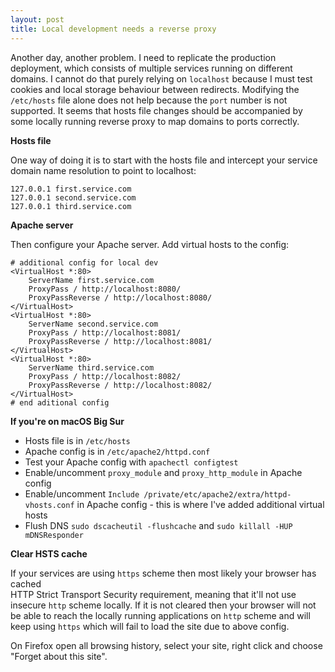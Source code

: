 ```yaml
---
layout: post
title: Local development needs a reverse proxy
---
```


Another day, another problem. I need to replicate the production deployment, 
which consists of multiple services running on different domains. I cannot 
do that purely relying on `localhost` because I must test cookies and local 
storage behaviour between redirects. Modifying the `/etc/hosts` file alone 
does not help because the `port` number is not supported. It seems that hosts 
file changes should be accompanied by some locally running reverse proxy to 
map domains to ports correctly.

**Hosts file**

One way of doing it is to start with the hosts file and intercept your service 
domain name resolution to point to localhost:

```shell
127.0.0.1 first.service.com
127.0.0.1 second.service.com
127.0.0.1 third.service.com
```

**Apache server**

Then configure your Apache server. Add virtual hosts to the config:

```shell
# additional config for local dev
<VirtualHost *:80>
    ServerName first.service.com
    ProxyPass / http://localhost:8080/
    ProxyPassReverse / http://localhost:8080/
</VirtualHost>
<VirtualHost *:80>
    ServerName second.service.com
    ProxyPass / http://localhost:8081/
    ProxyPassReverse / http://localhost:8081/
</VirtualHost>
<VirtualHost *:80>
    ServerName third.service.com
    ProxyPass / http://localhost:8082/
    ProxyPassReverse / http://localhost:8082/
</VirtualHost>
# end aditional config
```

**If you're on macOS Big Sur**

* Hosts file is in `/etc/hosts`
* Apache config is in `/etc/apache2/httpd.conf`
* Test your Apache config with `apachectl configtest`
* Enable/uncomment `proxy_module` and `proxy_http_module` in Apache config
* Enable/uncomment `Include /private/etc/apache2/extra/httpd-vhosts.conf` in Apache config - this is where I've added additional virtual hosts
* Flush DNS `sudo dscacheutil -flushcache` and `sudo killall -HUP mDNSResponder`

**Clear HSTS cache**

If your services are using `https` scheme then most likely your browser has cached  
HTTP Strict Transport Security requirement, meaning that it'll not use insecure `http`
scheme locally. If it is not cleared then your browser will not be able to reach the locally
running applications on `http` scheme and will keep using `https` which will fail to 
load the site due to above config.

On Firefox open all browsing history, select your site, right click and choose "Forget about this site".
